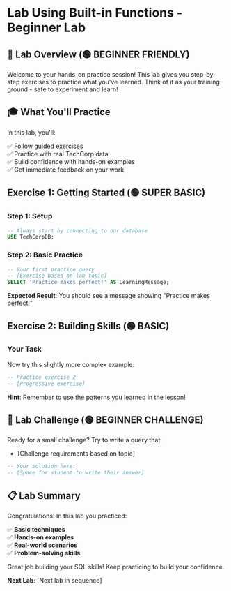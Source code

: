 # Lab Using Built-in Functions - Beginner Lab

## 🎯 Lab Overview (🟢 BEGINNER FRIENDLY)

Welcome to your hands-on practice session! This lab gives you step-by-step exercises to practice what you've learned. Think of it as your training ground - safe to experiment and learn!

## 🎓 What You'll Practice

In this lab, you'll:

✅ Follow guided exercises  
✅ Practice with real TechCorp data  
✅ Build confidence with hands-on examples  
✅ Get immediate feedback on your work  

## Exercise 1: Getting Started (🟢 SUPER BASIC)

### Step 1: Setup
```sql
-- Always start by connecting to our database
USE TechCorpDB;
```

### Step 2: Basic Practice
```sql
-- Your first practice query
-- [Exercise based on lab topic]
SELECT 'Practice makes perfect!' AS LearningMessage;
```

**Expected Result**: You should see a message showing "Practice makes perfect!"

## Exercise 2: Building Skills (🟢 BASIC)

### Your Task
Now try this slightly more complex example:

```sql
-- Practice exercise 2
-- [Progressive exercise]
```

**Hint**: Remember to use the patterns you learned in the lesson!

## 🎯 Lab Challenge (🟢 BEGINNER CHALLENGE)

Ready for a small challenge? Try to write a query that:
- [Challenge requirements based on topic]

```sql
-- Your solution here:
-- [Space for student to write their answer]
```

## 📋 Lab Summary

Congratulations! In this lab you practiced:

✅ **Basic techniques**  
✅ **Hands-on examples**  
✅ **Real-world scenarios**  
✅ **Problem-solving skills**  

Great job building your SQL skills! Keep practicing to build your confidence.

**Next Lab**: [Next lab in sequence]
